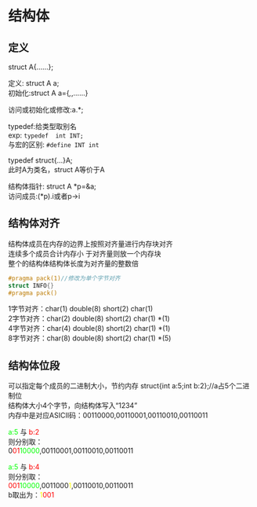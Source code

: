 # 结构体

## 定义

struct A{……};  

定义: struct A a;  
初始化:struct A a={*,*,……}

访问或初始化或修改:a.*;  

typedef:给类型取别名  
exp: `typedef  int INT;`  
与宏的区别: `#define INT int`  

typedef  struct{…}A;  
此时A为类名，struct A等价于A

结构体指针: struct A  *p=&a;  
访问成员:(*p).i或者p->i

## 结构体对齐

结构体成员在内存的边界上按照对齐量进行内存块对齐  
连续多个成员合计内存小 于对齐量则放一个内存块  
整个的结构体结构体长度为对齐量的整数倍

```C
#pragma pack(1)//修改为单个字节对齐
struct INFO{}
#pragma pack()
```

1字节对齐：char(1)  double(8)  short(2) char(1)  
2字节对齐：char(2)  double(8)  short(2) char(1)  *(1)  
4字节对齐：char(4)  double(8)  short(2) char(1)  *(1)  
8字节对齐：char(8)  double(8)  short(2) char(1)  *(5)  

## 结构体位段

可以指定每个成员的二进制大小，节约内存
struct{int a:5;int b:2};//a占5个二进制位  
结构体大小4个字节，向结构体写入“1234”  
内存中是对应ASICII码：00110000,00110001,00110010,00110011  

<font color="#00FF00">a:5</font> 与 <font color="#FF0000">b:2</font>  
则分别取：  
0<font color="#FF0000">01</font><font color="#00FF00">10000</font>,00110001,00110010,00110011  


<font color="#00FF00">a:5</font> 与 <font color="#FF0000">b:4</font>   
则分别取：  
<font color="#FF0000">001</font><font color="#00FF00">10000</font>,0011000<font color="#FFFF00">1</font>,00110010,00110011  
b取出为：<font color="#FFFF00">1</font><font color="#FF0000">001</font>
